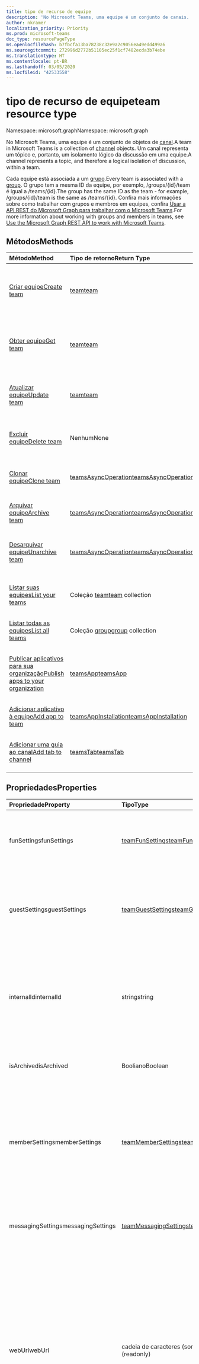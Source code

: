 ```yaml
---
title: tipo de recurso de equipe
description: 'No Microsoft Teams, uma equipe é um conjunto de canais. '
author: nkramer
localization_priority: Priority
ms.prod: microsoft-teams
doc_type: resourcePageType
ms.openlocfilehash: b7fbcfa13ba78238c32e9a2c9056ea49edd499a6
ms.sourcegitcommit: 272996d2772b51105ec25f1cf7482ecda3b74ebe
ms.translationtype: HT
ms.contentlocale: pt-BR
ms.lasthandoff: 03/05/2020
ms.locfileid: "42533558"
---
```

# <a name="team-resource-type"></a><span data-ttu-id="222fe-103">tipo de recurso de equipe</span><span class="sxs-lookup"><span data-stu-id="222fe-103">team resource type</span></span>

<span data-ttu-id="222fe-104">Namespace: microsoft.graph</span><span class="sxs-lookup"><span data-stu-id="222fe-104">Namespace: microsoft.graph</span></span>



<span data-ttu-id="222fe-105">No Microsoft Teams, uma equipe é um conjunto de objetos de [canal](channel.md).</span><span class="sxs-lookup"><span data-stu-id="222fe-105">A team in Microsoft Teams is a collection of [channel](channel.md) objects.</span></span>
<span data-ttu-id="222fe-106">Um canal representa um tópico e, portanto, um isolamento lógico da discussão em uma equipe.</span><span class="sxs-lookup"><span data-stu-id="222fe-106">A channel represents a topic, and therefore a logical isolation of discussion, within a team.</span></span>

<span data-ttu-id="222fe-107">Cada equipe está associada a um [grupo](../resources/group.md).</span><span class="sxs-lookup"><span data-stu-id="222fe-107">Every team is associated with a [group](../resources/group.md).</span></span>
<span data-ttu-id="222fe-108">O grupo tem a mesma ID da equipe, por exemplo, /groups/{id}/team é igual a /teams/{id}.</span><span class="sxs-lookup"><span data-stu-id="222fe-108">The group has the same ID as the team - for example, /groups/{id}/team is the same as /teams/{id}.</span></span>
<span data-ttu-id="222fe-109">Confira mais informações sobre como trabalhar com grupos e membros em equipes, confira [Usar a API REST do Microsoft Graph para trabalhar com o Microsoft Teams](teams-api-overview.md).</span><span class="sxs-lookup"><span data-stu-id="222fe-109">For more information about working with groups and members in teams, see [Use the Microsoft Graph REST API to work with Microsoft Teams](teams-api-overview.md).</span></span>

## <a name="methods"></a><span data-ttu-id="222fe-110">Métodos</span><span class="sxs-lookup"><span data-stu-id="222fe-110">Methods</span></span>

| <span data-ttu-id="222fe-111">Método</span><span class="sxs-lookup"><span data-stu-id="222fe-111">Method</span></span>       | <span data-ttu-id="222fe-112">Tipo de retorno</span><span class="sxs-lookup"><span data-stu-id="222fe-112">Return Type</span></span>  |<span data-ttu-id="222fe-113">Descrição</span><span class="sxs-lookup"><span data-stu-id="222fe-113">Description</span></span>|
|:---------------|:--------|:----------|
|[<span data-ttu-id="222fe-114">Criar equipe</span><span class="sxs-lookup"><span data-stu-id="222fe-114">Create team</span></span>](../api/team-put-teams.md) | [<span data-ttu-id="222fe-115">team</span><span class="sxs-lookup"><span data-stu-id="222fe-115">team</span></span>](team.md) | <span data-ttu-id="222fe-116">Crie uma nova equipe ou adicione uma equipe a um grupo existente.</span><span class="sxs-lookup"><span data-stu-id="222fe-116">Create a new team, or add a team to an existing group.</span></span>|
|[<span data-ttu-id="222fe-117">Obter equipe</span><span class="sxs-lookup"><span data-stu-id="222fe-117">Get team</span></span>](../api/team-get.md) | [<span data-ttu-id="222fe-118">team</span><span class="sxs-lookup"><span data-stu-id="222fe-118">team</span></span>](team.md) | <span data-ttu-id="222fe-119">Recupere as propriedades e relações da equipe especificada.</span><span class="sxs-lookup"><span data-stu-id="222fe-119">Retrieve the properties and relationships of the specified team.</span></span>|
|[<span data-ttu-id="222fe-120">Atualizar equipe</span><span class="sxs-lookup"><span data-stu-id="222fe-120">Update team</span></span>](../api/team-update.md) | [<span data-ttu-id="222fe-121">team</span><span class="sxs-lookup"><span data-stu-id="222fe-121">team</span></span>](team.md) |<span data-ttu-id="222fe-122">Atualize as propriedades da equipe especificada.</span><span class="sxs-lookup"><span data-stu-id="222fe-122">Update the properties of the specified team.</span></span> |
|[<span data-ttu-id="222fe-123">Excluir equipe</span><span class="sxs-lookup"><span data-stu-id="222fe-123">Delete team</span></span>](/graph/api/group-delete?view=graph-rest-1.0) | <span data-ttu-id="222fe-124">Nenhum</span><span class="sxs-lookup"><span data-stu-id="222fe-124">None</span></span> |<span data-ttu-id="222fe-125">Exclua a equipe e o grupo associado.</span><span class="sxs-lookup"><span data-stu-id="222fe-125">Delete the team and its associated group.</span></span> |
|[<span data-ttu-id="222fe-126">Clonar equipe</span><span class="sxs-lookup"><span data-stu-id="222fe-126">Clone team</span></span>](../api/team-clone.md) | [<span data-ttu-id="222fe-127">teamsAsyncOperation</span><span class="sxs-lookup"><span data-stu-id="222fe-127">teamsAsyncOperation</span></span>](../resources/teamsasyncoperation.md) |<span data-ttu-id="222fe-128">Copie a equipe e o grupo associado.</span><span class="sxs-lookup"><span data-stu-id="222fe-128">Copy the team and its associated group.</span></span> |
|[<span data-ttu-id="222fe-129">Arquivar equipe</span><span class="sxs-lookup"><span data-stu-id="222fe-129">Archive team</span></span>](../api/team-archive.md) | [<span data-ttu-id="222fe-130">teamsAsyncOperation</span><span class="sxs-lookup"><span data-stu-id="222fe-130">teamsAsyncOperation</span></span>](../resources/teamsasyncoperation.md) |<span data-ttu-id="222fe-131">Coloque a equipe em um estado somente leitura.</span><span class="sxs-lookup"><span data-stu-id="222fe-131">Put the team in a read-only state.</span></span> |
|[<span data-ttu-id="222fe-132">Desarquivar equipe</span><span class="sxs-lookup"><span data-stu-id="222fe-132">Unarchive team</span></span>](../api/team-unarchive.md) | [<span data-ttu-id="222fe-133">teamsAsyncOperation</span><span class="sxs-lookup"><span data-stu-id="222fe-133">teamsAsyncOperation</span></span>](../resources/teamsasyncoperation.md) |<span data-ttu-id="222fe-134">Restaure a equipe com um estado de leitura e gravação.</span><span class="sxs-lookup"><span data-stu-id="222fe-134">Restore the team to a read-write state.</span></span> |
|[<span data-ttu-id="222fe-135">Listar suas equipes</span><span class="sxs-lookup"><span data-stu-id="222fe-135">List your teams</span></span>](../api/user-list-joinedteams.md) | <span data-ttu-id="222fe-136">Coleção [team](team.md)</span><span class="sxs-lookup"><span data-stu-id="222fe-136">[team](team.md) collection</span></span> | <span data-ttu-id="222fe-137">Liste as equipes das quais você é membro.</span><span class="sxs-lookup"><span data-stu-id="222fe-137">List the teams you are a member of.</span></span> |
|[<span data-ttu-id="222fe-138">Listar todas as equipes</span><span class="sxs-lookup"><span data-stu-id="222fe-138">List all teams</span></span>](/graph/teams-list-all-teams) | <span data-ttu-id="222fe-139">Coleção [group](group.md)</span><span class="sxs-lookup"><span data-stu-id="222fe-139">[group](group.md) collection</span></span> | <span data-ttu-id="222fe-140">Liste todos os grupos que têm equipes.</span><span class="sxs-lookup"><span data-stu-id="222fe-140">List all groups that have teams.</span></span> |
|[<span data-ttu-id="222fe-141">Publicar aplicativos para sua organização</span><span class="sxs-lookup"><span data-stu-id="222fe-141">Publish apps to your organization</span></span>](../resources/teamsapp.md)| [<span data-ttu-id="222fe-142">teamsApp</span><span class="sxs-lookup"><span data-stu-id="222fe-142">teamsApp</span></span>](../resources/teamsapp.md) | <span data-ttu-id="222fe-143">Crie aplicativos do Teams que apenas sua organização possa ver.</span><span class="sxs-lookup"><span data-stu-id="222fe-143">Create Teams apps visible only to your organization.</span></span> |
|[<span data-ttu-id="222fe-144">Adicionar aplicativo à equipe</span><span class="sxs-lookup"><span data-stu-id="222fe-144">Add app to team</span></span>](../api/teamsappinstallation-add.md) | [<span data-ttu-id="222fe-145">teamsAppInstallation</span><span class="sxs-lookup"><span data-stu-id="222fe-145">teamsAppInstallation</span></span>](teamsappinstallation.md) | <span data-ttu-id="222fe-146">Adiciona (instala) um aplicativo a uma equipe.</span><span class="sxs-lookup"><span data-stu-id="222fe-146">Adds (installs) an app to a team.</span></span>|
|[<span data-ttu-id="222fe-147">Adicionar uma guia ao canal</span><span class="sxs-lookup"><span data-stu-id="222fe-147">Add tab to channel</span></span>](../api/teamstab-add.md) | [<span data-ttu-id="222fe-148">teamsTab</span><span class="sxs-lookup"><span data-stu-id="222fe-148">teamsTab</span></span>](../resources/teamstab.md) | <span data-ttu-id="222fe-149">Adiciona (instala) uma guia no canal de uma equipe.</span><span class="sxs-lookup"><span data-stu-id="222fe-149">Adds (installs) a tab to a team's channel.</span></span>|

## <a name="properties"></a><span data-ttu-id="222fe-150">Propriedades</span><span class="sxs-lookup"><span data-stu-id="222fe-150">Properties</span></span>

| <span data-ttu-id="222fe-151">Propriedade</span><span class="sxs-lookup"><span data-stu-id="222fe-151">Property</span></span> | <span data-ttu-id="222fe-152">Tipo</span><span class="sxs-lookup"><span data-stu-id="222fe-152">Type</span></span>   | <span data-ttu-id="222fe-153">Descrição</span><span class="sxs-lookup"><span data-stu-id="222fe-153">Description</span></span> |
|:---------------|:--------|:----------|
|<span data-ttu-id="222fe-154">funSettings</span><span class="sxs-lookup"><span data-stu-id="222fe-154">funSettings</span></span>|[<span data-ttu-id="222fe-155">teamFunSettings</span><span class="sxs-lookup"><span data-stu-id="222fe-155">teamFunSettings</span></span>](teamfunsettings.md) |<span data-ttu-id="222fe-156">Configurações que definem o uso de Giphy, memes e figurinhas na equipe.</span><span class="sxs-lookup"><span data-stu-id="222fe-156">Settings to configure use of Giphy, memes, and stickers in the team.</span></span>|
|<span data-ttu-id="222fe-157">guestSettings</span><span class="sxs-lookup"><span data-stu-id="222fe-157">guestSettings</span></span>|[<span data-ttu-id="222fe-158">teamGuestSettings</span><span class="sxs-lookup"><span data-stu-id="222fe-158">teamGuestSettings</span></span>](teamguestsettings.md) |<span data-ttu-id="222fe-159">Configurações que definem se os convidados podem criar, atualizar ou excluir canais na equipe.</span><span class="sxs-lookup"><span data-stu-id="222fe-159">Settings to configure whether guests can create, update, or delete channels in the team.</span></span>|
|<span data-ttu-id="222fe-160">internalId</span><span class="sxs-lookup"><span data-stu-id="222fe-160">internalId</span></span> | <span data-ttu-id="222fe-161">string</span><span class="sxs-lookup"><span data-stu-id="222fe-161">string</span></span> | <span data-ttu-id="222fe-162">Uma ID exclusiva da equipe, que foi usada em alguns locais, como o log de auditoria da [API da Atividade de Gestão do Office 365](/office/office-365-management-api/office-365-management-activity-api-reference).</span><span class="sxs-lookup"><span data-stu-id="222fe-162">A unique ID for the team that has been used in a few places such as the audit log/[Office 365 Management Activity API](/office/office-365-management-api/office-365-management-activity-api-reference).</span></span> |
|<span data-ttu-id="222fe-163">isArchived</span><span class="sxs-lookup"><span data-stu-id="222fe-163">isArchived</span></span>|<span data-ttu-id="222fe-164">Booliano</span><span class="sxs-lookup"><span data-stu-id="222fe-164">Boolean</span></span>|<span data-ttu-id="222fe-165">Se essa equipe está no modo somente leitura.</span><span class="sxs-lookup"><span data-stu-id="222fe-165">Whether this team is in read-only mode.</span></span> |
|<span data-ttu-id="222fe-166">memberSettings</span><span class="sxs-lookup"><span data-stu-id="222fe-166">memberSettings</span></span>|[<span data-ttu-id="222fe-167">teamMemberSettings</span><span class="sxs-lookup"><span data-stu-id="222fe-167">teamMemberSettings</span></span>](teammembersettings.md) |<span data-ttu-id="222fe-168">Configurações para configurar se os membros podem executar determinadas ações, por exemplo, criar canais e adicionar bots na equipe.</span><span class="sxs-lookup"><span data-stu-id="222fe-168">Settings to configure whether members can perform certain actions, for example, create channels and add bots, in the team.</span></span>|
|<span data-ttu-id="222fe-169">messagingSettings</span><span class="sxs-lookup"><span data-stu-id="222fe-169">messagingSettings</span></span>|[<span data-ttu-id="222fe-170">teamMessagingSettings</span><span class="sxs-lookup"><span data-stu-id="222fe-170">teamMessagingSettings</span></span>](teammessagingsettings.md) |<span data-ttu-id="222fe-171">Configurações para definir a mensagens e menções na equipe.</span><span class="sxs-lookup"><span data-stu-id="222fe-171">Settings to configure messaging and mentions in the team.</span></span>|
|<span data-ttu-id="222fe-172">webUrl</span><span class="sxs-lookup"><span data-stu-id="222fe-172">webUrl</span></span>|<span data-ttu-id="222fe-173">cadeia de caracteres (somente leitura)</span><span class="sxs-lookup"><span data-stu-id="222fe-173">string (readonly)</span></span> | <span data-ttu-id="222fe-174">Um hiperlink que será enviado à equipe no cliente do Microsoft Teams.</span><span class="sxs-lookup"><span data-stu-id="222fe-174">A hyperlink that will go to the team in the Microsoft Teams client.</span></span> <span data-ttu-id="222fe-175">Esta é a URL que você recebe ao clicar com o botão direito do mouse em uma equipe no cliente do Microsoft Teams e escolher **Obter o link para a equipe**.</span><span class="sxs-lookup"><span data-stu-id="222fe-175">This is the URL that you get when you right-click a team in the Microsoft Teams client and select **Get link to team**.</span></span> <span data-ttu-id="222fe-176">Essa URL deve ser tratada como um blob opaco e não analisado.</span><span class="sxs-lookup"><span data-stu-id="222fe-176">This URL should be treated as an opaque blob, and not parsed.</span></span> |
|<span data-ttu-id="222fe-177">classSettings</span><span class="sxs-lookup"><span data-stu-id="222fe-177">classSettings</span></span>|[<span data-ttu-id="222fe-178">teamClassSettings</span><span class="sxs-lookup"><span data-stu-id="222fe-178">teamClassSettings</span></span>](teamclasssettings.md) |<span data-ttu-id="222fe-179">Definir configurações de uma classe.</span><span class="sxs-lookup"><span data-stu-id="222fe-179">Configure settings of a class.</span></span> <span data-ttu-id="222fe-180">Disponível apenas quando a equipe representa uma classe.</span><span class="sxs-lookup"><span data-stu-id="222fe-180">Available only when the team represents a class.</span></span>|

## <a name="relationships"></a><span data-ttu-id="222fe-181">Relações</span><span class="sxs-lookup"><span data-stu-id="222fe-181">Relationships</span></span>

| <span data-ttu-id="222fe-182">Relação</span><span class="sxs-lookup"><span data-stu-id="222fe-182">Relationship</span></span> | <span data-ttu-id="222fe-183">Tipo</span><span class="sxs-lookup"><span data-stu-id="222fe-183">Type</span></span>   | <span data-ttu-id="222fe-184">Descrição</span><span class="sxs-lookup"><span data-stu-id="222fe-184">Description</span></span> |
|:---------------|:--------|:----------|
|<span data-ttu-id="222fe-185">channels</span><span class="sxs-lookup"><span data-stu-id="222fe-185">channels</span></span>|<span data-ttu-id="222fe-186">Coleção [channel](channel.md)</span><span class="sxs-lookup"><span data-stu-id="222fe-186">[channel](channel.md) collection</span></span>|<span data-ttu-id="222fe-187">A coleção de canais e mensagens associadas à equipe.</span><span class="sxs-lookup"><span data-stu-id="222fe-187">The collection of channels & messages associated with the team.</span></span>|
|<span data-ttu-id="222fe-188">installedApps</span><span class="sxs-lookup"><span data-stu-id="222fe-188">installedApps</span></span>|<span data-ttu-id="222fe-189">Coleção [teamsAppInstallation](teamsappinstallation.md)</span><span class="sxs-lookup"><span data-stu-id="222fe-189">[teamsAppInstallation](teamsappinstallation.md) collection</span></span>|<span data-ttu-id="222fe-190">Os aplicativos instalados nessa equipe.</span><span class="sxs-lookup"><span data-stu-id="222fe-190">The apps installed in this team.</span></span>|
|<span data-ttu-id="222fe-191">primaryChannel</span><span class="sxs-lookup"><span data-stu-id="222fe-191">primaryChannel</span></span>|[<span data-ttu-id="222fe-192">canal</span><span class="sxs-lookup"><span data-stu-id="222fe-192">channel</span></span>](channel.md)| <span data-ttu-id="222fe-193">O canal geral da equipe.</span><span class="sxs-lookup"><span data-stu-id="222fe-193">The general channel for the team.</span></span> | 

## <a name="json-representation"></a><span data-ttu-id="222fe-194">Representação JSON</span><span class="sxs-lookup"><span data-stu-id="222fe-194">JSON representation</span></span>

<span data-ttu-id="222fe-195">Veja a seguir uma representação JSON do recurso.</span><span class="sxs-lookup"><span data-stu-id="222fe-195">The following is a JSON representation of the resource.</span></span>

><span data-ttu-id="222fe-196">**Observação:** se a equipe for do tipo classe, uma propriedade **classSettings** será aplicada à equipe.</span><span class="sxs-lookup"><span data-stu-id="222fe-196">**Note:** If the team is of type class, a **classSettings** property is applied on the team.</span></span>

<!-- {
  "blockType": "resource",
  "@odata.type": "microsoft.graph.team",
  "baseType": "microsoft.graph.entity"
}-->

```json
{
  "guestSettings": {"@odata.type": "microsoft.graph.teamGuestSettings"},
  "memberSettings": {"@odata.type": "microsoft.graph.teamMemberSettings"},
  "messagingSettings": {"@odata.type": "microsoft.graph.teamMessagingSettings"},
  "funSettings": {"@odata.type": "microsoft.graph.teamFunSettings"},
  "internalId": "string",
  "isArchived": false,
  "webUrl": "string (URL)",
  "classSettings": {"@odata.type": "microsoft.graph.teamClassSettings"}
}

```

<!-- uuid: 8fcb5dbc-d5aa-4681-8e31-b001d5168d79
2015-10-25 14:57:30 UTC -->
<!-- {
  "type": "#page.annotation",
  "description": "team resource",
  "keywords": "",
  "section": "documentation",
  "tocPath": ""
}-->

## <a name="see-also"></a><span data-ttu-id="222fe-197">Confira também</span><span class="sxs-lookup"><span data-stu-id="222fe-197">See Also</span></span>
- [<span data-ttu-id="222fe-198">Como criar um grupo com uma equipe</span><span class="sxs-lookup"><span data-stu-id="222fe-198">Creating a group with a team</span></span>](/graph/teams-create-group-and-team)
- [<span data-ttu-id="222fe-199">Como usar as APIs do Teams</span><span class="sxs-lookup"><span data-stu-id="222fe-199">Using Teams APIs</span></span>](teams-api-overview.md)
